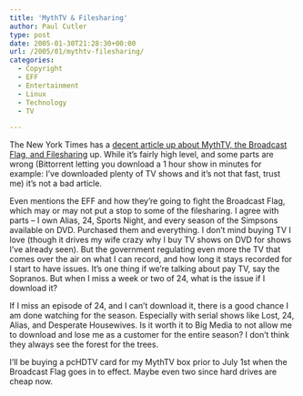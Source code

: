 ```yaml
---
title: 'MythTV & Filesharing'
author: Paul Cutler
type: post
date: 2005-01-30T21:28:30+00:00
url: /2005/01/mythtv-filesharing/
categories:
  - Copyright
  - EFF
  - Entertainment
  - Linux
  - Technology
  - TV

---
```

The New York Times has a [decent article up about MythTV, the Broadcast Flag, and Filesharing][1] up. While it&#8217;s fairly high level, and some parts are wrong (Bittorrent letting you download a 1 hour show in minutes for example: I&#8217;ve downloaded plenty of TV shows and it&#8217;s not that fast, trust me) it&#8217;s not a bad article.

Even mentions the EFF and how they&#8217;re going to fight the Broadcast Flag, which may or may not put a stop to some of the filesharing. I agree with parts &#8211; I own Alias, 24, Sports Night, and every season of the Simpsons available on DVD. Purchased them and everything. I don&#8217;t mind buying TV I love (though it drives my wife crazy why I buy TV shows on DVD for shows I&#8217;ve already seen). But the government regulating even more the TV that comes over the air on what I can record, and how long it stays recorded for I start to have issues. It&#8217;s one thing if we&#8217;re talking about pay TV, say the Sopranos. But when I miss a week or two of 24, what is the issue if I download it?

If I miss an episode of 24, and I can&#8217;t download it, there is a good chance I am done watching for the season. Especially with serial shows like Lost, 24, Alias, and Desperate Housewives. Is it worth it to Big Media to not allow me to download and lose me as a customer for the entire season? I don&#8217;t think they always see the forest for the trees.

I&#8217;ll be buying a pcHDTV card for my MythTV box prior to July 1st when the Broadcast Flag goes in to effect. Maybe even two since hard drives are cheap now.

 [1]: http://www.nytimes.com/2005/01/30/arts/television/30manl.html?ex=1264741200&en=e82b9db497df2928&ei=5090&partner=rssuserland